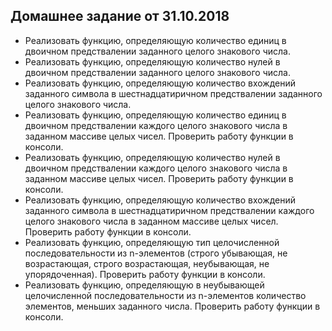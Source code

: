  ## Домашнее задание от 31.10.2018 

- Реализовать функцию, определяющую количество единиц в двоичном предствалении заданного целого знакового числа.
- Реализовать функцию, определяющую количество нулей в двоичном предствалении заданного целого знакового числа.
- Реализовать функцию, определяющую количество вхождений заданного символа в шестнадцатиричном предствалении заданного целого знакового числа.
- Реализовать функцию, определяющую количество единиц в двоичном предствалении каждого целого знакового числа в заданном массиве целых чисел. Проверить работу функции в консоли.
- Реализовать функцию, определяющую количество нулей в двоичном предствалении каждого целого знакового числа в заданном массиве целых чисел. Проверить работу функции в консоли.
- Реализовать функцию, определяющую количество вхождений заданного символа в шестнадцатиричном предствалении каждого целого знакового числа в заданном массиве целых чисел. Проверить работу функции в консоли.
- Реализовать функцию, определяющую тип целочисленной последовательности из n-элементов (строго убывающая, не возрастающая, строго возрастающая, неубывающая, не упорядоченная). Проверить работу функции в консоли.
- Реализовать функцию, определяющую в неубывающей целочисленной последовательности из n-элементов количество элементов, меньших заданного числа. Проверить работу функции в консоли.
